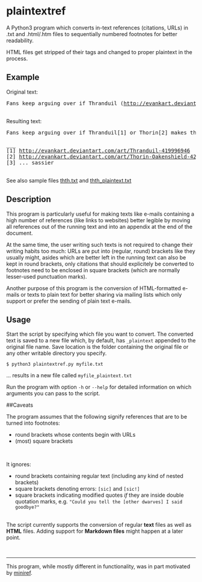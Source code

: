 # plaintextref

A Python3 program which converts in-text references (citations, URLs) in 
.txt and .html/.htm files to sequentially numbered footnotes for better readability.

HTML files get stripped of their tags and changed to proper plaintext in the process.


## Example

Original text:

<pre>Fans keep arguing over if Thranduil (<a href="http://evankart.deviantart.com/art/Thranduil-419996946">http://evankart.deviantart.com/art/Thranduil-419996946</a>) or Thorin (<a href="http://evankart.deviantart.com/art/Thorin-Oakenshield-420365763">http://evankart.deviantart.com/art/Thorin-Oakenshield-420365763</a>) makes the better [... sassier] king.</pre>
<br />
Resulting text:

<pre>Fans keep arguing over if Thranduil[1] or Thorin[2] makes the better[3] king.<br>
___
[1] <a href="http://evankart.deviantart.com/art/Thranduil-419996946">http://evankart.deviantart.com/art/Thranduil-419996946</a>
[2] <a href="http://evankart.deviantart.com/art/Thorin-Oakenshield-420365763">http://evankart.deviantart.com/art/Thorin-Oakenshield-420365763</a>
[3] ... sassier</pre>
<br />See also sample files [thth.txt](thth.txt) and [thth_plaintext.txt](thth_plaintext.txt)


## Description

This program is particularly useful for making texts like e-mails containing a high number of references (like links to websites) better legible by moving all references out of the running text and into an appendix at the end of the document.

At the same time, the user writing such texts is not required to change their writing habits too much: URLs are put into (regular, round) brackets like they usually might, asides which are better left in the running text can also be kept in round brackets, only citations that should explicitely be converted to footnotes need to be enclosed in square brackets (which are normally lesser-used punctuation marks).

Another purpose of this program is the conversion of HTML-formatted e-mails or texts to plain text for better sharing via mailing lists which only support or prefer the sending of plain text e-mails.


## Usage

Start the script by specifying which file you want to convert. The converted text is saved to a new file which, by default, has ```_plaintext``` appended to the original file name. Save location is the folder containing the original file or any other writable directory you specify.

```$ python3 plaintextref.py myfile.txt```

... results in a new file called ```myfile_plaintext.txt```

Run the program with option ```-h``` or ```--help``` for detailed information on which arguments you can pass to the script.


##Caveats

The program assumes that the following signify references that are to be turned into footnotes:
* round brackets whose contents begin with URLs
* (most) square brackets
<br>

It ignores:
* round brackets containing regular text (including any kind of nested brackets)
* square brackets denoting errors: ```[sic]``` and ```[sic!]```
* square brackets indicating modified quotes *if* they are inside double quotation marks, e.g. ```"Could you tell the [other dwarves] I said goodbye?"```
<br><br>

The script currently supports the conversion of regular **text** files as well as **HTML** files. Adding support for **Markdown files** might happen at a later point.

<br>
<hr>

This program, while mostly different in functionality, was in part motivated by [miniref](https://github.com/Lotterleben/miniref).